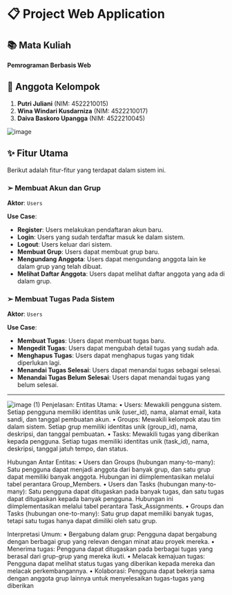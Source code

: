 # 📋 Project Web Application

## 📚 Mata Kuliah
**Pemrograman Berbasis Web**

## 👥 Anggota Kelompok
1. **Putri Juliani** (NIM: 4522210015)
2. **Wina Windari Kusdarniza** (NIM: 4522210017)
3. **Daiva Baskoro Upangga** (NIM: 4522210045)

![image](https://github.com/user-attachments/assets/926abca0-72e5-44c7-9a31-ea81de7b88c2)
## ✨ Fitur Utama
Berikut adalah fitur-fitur yang terdapat dalam sistem ini.

### ➢ Membuat Akun dan Grup
**Aktor**: `Users`

**Use Case**:
- **Register**: Users melakukan pendaftaran akun baru.
- **Login**: Users yang sudah terdaftar masuk ke dalam sistem.
- **Logout**: Users keluar dari sistem.
- **Membuat Grup**: Users dapat membuat grup baru.
- **Mengundang Anggota**: Users dapat mengundang anggota lain ke dalam grup yang telah dibuat.
- **Melihat Daftar Anggota**: Users dapat melihat daftar anggota yang ada di dalam grup.

### ➢ Membuat Tugas Pada Sistem
**Aktor**: `Users`

**Use Case**:
- **Membuat Tugas**: Users dapat membuat tugas baru.
- **Mengedit Tugas**: Users dapat mengubah detail tugas yang sudah ada.
- **Menghapus Tugas**: Users dapat menghapus tugas yang tidak diperlukan lagi.
- **Menandai Tugas Selesai**: Users dapat menandai tugas sebagai selesai.
- **Menandai Tugas Belum Selesai**: Users dapat menandai tugas yang belum selesai.

---

![image (1)](https://github.com/user-attachments/assets/2a73ef91-1f60-4f6e-90d6-fbf51981be8d)
Penjelasan:
Entitas Utama:
• Users: Mewakili pengguna sistem. Setiap pengguna memiliki identitas 
unik (user_id), nama, alamat email, kata sandi, dan tanggal pembuatan 
akun. 
• Groups: Mewakili kelompok atau tim dalam sistem. Setiap grup 
memiliki identitas unik (group_id), nama, deskripsi, dan tanggal 
pembuatan. 
• Tasks: Mewakili tugas yang diberikan kepada pengguna. Setiap tugas 
memiliki identitas unik (task_id), nama, deskripsi, tanggal jatuh tempo, 
dan status.

Hubungan Antar Entitas:
• Users dan Groups (hubungan many-to-many): Satu pengguna dapat 
menjadi anggota dari banyak grup, dan satu grup dapat memiliki 
banyak anggota. Hubungan ini diimplementasikan melalui tabel 
perantara Group_Members. 
• Users dan Tasks (hubungan many-to-many): Satu pengguna dapat 
ditugaskan pada banyak tugas, dan satu tugas dapat ditugaskan kepada 
banyak pengguna. Hubungan ini diimplementasikan melalui tabel 
perantara Task_Assignments. 
• Groups dan Tasks (hubungan one-to-many): Satu grup dapat 
memiliki banyak tugas, tetapi satu tugas hanya dapat dimiliki oleh satu 
grup.

Interpretasi Umum:
• Bergabung dalam grup: Pengguna dapat bergabung dengan berbagai 
grup yang relevan dengan minat atau proyek mereka. 
• Menerima tugas: Pengguna dapat ditugaskan pada berbagai tugas 
yang berasal dari grup-grup yang mereka ikuti. 
• Melacak kemajuan tugas: Pengguna dapat melihat status tugas yang 
diberikan kepada mereka dan melacak perkembangannya. 
• Kolaborasi: Pengguna dapat bekerja sama dengan anggota grup 
lainnya untuk menyelesaikan tugas-tugas yang diberikan

